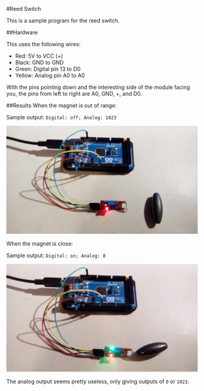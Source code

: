 #Reed Switch

This is a sample program for the reed switch.



##Hardware

This uses the following wires:
- Red: 5V to VCC (+)
- Black: GND to GND
- Green: Digital pin 13 to D0
- Yellow: Analog pin A0 to A0

With the pins pointing down and the interesting side of the module facing you, the pins from left to right are A0, GND, +, and D0.

##Results
When the magnet is out of range:

Sample output: `Digital: off; Analog: 1023`

![far](far.jpg)



When the magnet is close:

Sample output: `Digital: on; Analog: 0`

![near](near.jpg)



The analog output seems pretty useless, only giving outputs of `0` or `1023`.